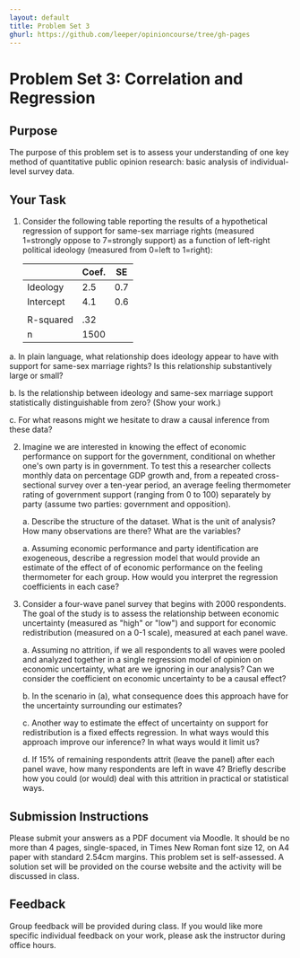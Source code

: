```yaml
---
layout: default
title: Problem Set 3
ghurl: https://github.com/leeper/opinioncourse/tree/gh-pages
---
```


# Problem Set 3: Correlation and Regression

## Purpose

The purpose of this problem set is to assess your understanding of one key method of quantitative public opinion research: basic analysis of individual-level survey data.

## Your Task

 1. Consider the following table reporting the results of a hypothetical regression of support for same-sex marriage rights (measured 1=strongly oppose to 7=strongly support) as a function of left-right political ideology (measured from 0=left to 1=right):
 
    |           | Coef. | SE  |
    | --------- | ----- | --- |
    | Ideology  | 2.5   | 0.7 |
    | Intercept | 4.1   | 0.6 |
    |           |       |     |
    | R-squared | .32   |     |
    |         n | 1500  |     |
 
   a. In plain language, what relationship does ideology appear to have with support for same-sex marriage rights? Is this relationship substantively large or small?
   
   b. Is the relationship between ideology and same-sex marriage support statistically distinguishable from zero? (Show your work.)
   
   c. For what reasons might we hesitate to draw a causal inference from these data?
 
 2. Imagine we are interested in knowing the effect of economic performance on support for the government, conditional on whether one's own party is in government. To test this a researcher collects monthly data on percentage GDP growth and, from a repeated cross-sectional survey over a ten-year period, an average feeling thermometer rating of government support (ranging from 0 to 100) separately by party (assume two parties: government and opposition).
 
    a. Describe the structure of the dataset. What is the unit of analysis? How many observations are there? What are the variables?
    
    a. Assuming economic performance and party identification are exogeneous, describe a regression model that would provide an estimate of the effect of of economic performance on the feeling thermometer for each group. How would you interpret the regression coefficients in each case?
 
 3. Consider a four-wave panel survey that begins with 2000 respondents. The goal of the study is to assess the relationship between economic uncertainty (measured as "high" or "low") and support for economic redistribution (measured on a 0-1 scale), measured at each panel wave.

    a. Assuming no attrition, if we all respondents to all waves were pooled and analyzed together in a single regression model of opinion on economic uncertainty, what are we ignoring in our analysis? Can we consider the coefficient on economic uncertainty to be a causal effect?
    
    b. In the scenario in (a), what consequence does this approach have for the uncertainty surrounding our estimates?
    
    c. Another way to estimate the effect of uncertainty on support for redistribution is a fixed effects regression. In what ways would this approach improve our inference? In what ways would it limit us?
    
    d. If 15% of remaining respondents attrit (leave the panel) after each panel wave, how many respondents are left in wave 4? Briefly describe how you could (or would) deal with this attrition in practical or statistical ways.
 

## Submission Instructions

Please submit your answers as a PDF document via Moodle. It should be no more than 4 pages, single-spaced, in Times New Roman font size 12, on A4 paper with standard 2.54cm margins. This problem set is self-assessed. A solution set will be provided on the course website and the activity will be discussed in class.

## Feedback

Group feedback will be provided during class. If you would like more specific individual feedback on your work, please ask the instructor during office hours.


